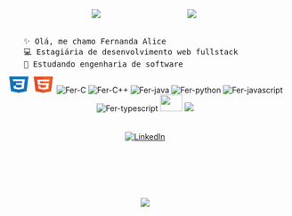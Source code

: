 <div align="center">
<img src="https://i.pinimg.com/originals/19/8f/fb/198ffbfb445e8aeaf22ad6ca395b9c50.gif" width="35%" align="right" />
<img src="https://readme-typing-svg.demolab.com?font=Inconsolata&weight=500&size=50&duration=4000&pause=300&color=A7A459&center=true&vCenter=true&multiline=true&repeat=false&random=false&width=1300&height=140&lines=Hello+hello;I'm+Ing%2C+a+tech+goblin+and+magical+girl+wannabe+%E2%9C%A9" width="55%" />
<br><br>
<pre align="left">
    ✨ Olá, me chamo Fernanda Alice
    💻 Estagiária de desenvolvimento web fullstack
    📖 Estudando engenharia de software
</pre>

<img  alt="Fer-css" height="30" width="40" src="https://raw.githubusercontent.com/devicons/devicon/1119b9f84c0290e0f0b38982099a2bd027a48bf1/icons/css3/css3-plain.svg" />
<img  alt="Fer-html" height="30" width="40" src="https://raw.githubusercontent.com/devicons/devicon/1119b9f84c0290e0f0b38982099a2bd027a48bf1/icons/html5/html5-original.svg" />
<img alt="Fer-C" height="30" width="40" src="https://cdn.jsdelivr.net/gh/devicons/devicon/icons/c/c-original.svg" />
<img  alt="Fer-C++" height="30" width="40" src="https://cdn.jsdelivr.net/gh/devicons/devicon/icons/cplusplus/cplusplus-original.svg" />
<img  alt="Fer-java" height="30" width="40" src="https://cdn.jsdelivr.net/gh/devicons/devicon/icons/java/java-original.svg" />
<img  alt="Fer-python" height="30" width="40" src="https://cdn.jsdelivr.net/gh/devicons/devicon/icons/python/python-original.svg" />
<img alt="Fer-javascript" height="30" width="40" src="https://cdn.jsdelivr.net/gh/devicons/devicon/icons/javascript/javascript-original.svg" />
<img alt="Fer-typescript" width="30" width="40" src="https://upload.wikimedia.org/wikipedia/commons/thumb/4/4c/Typescript_logo_2020.svg/1024px-Typescript_logo_2020.svg.png" />
<img  height="30" width="40" src="https://cdn.jsdelivr.net/gh/devicons/devicon/icons/mysql/mysql-original.svg" />
<img width="30" src="https://cdn.jsdelivr.net/gh/devicons/devicon/icons/react/react-original.svg" />
<br><br><br>
<a href="http://linkedin.com/in/fernanda-alicee">
    <img alt="LinkedIn" src="https://img.shields.io/badge/linkedin-0a66c2" />
  </a>
<br><br><br><br><br><br><br>

<img src="https://i.pinimg.com/originals/fb/40/59/fb40597195231af1ca81354ce868aa5c.gif" height="70" />
<br><br>
</div>
